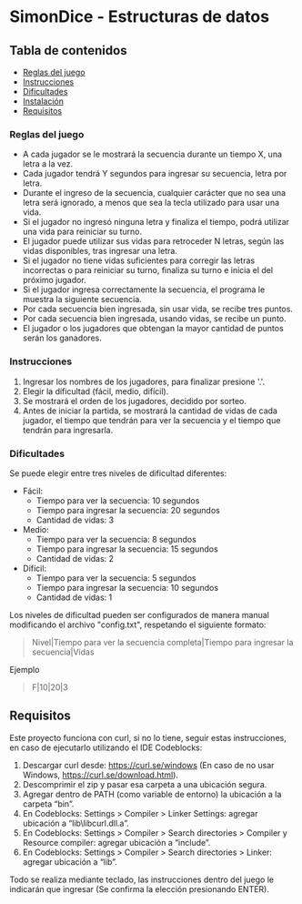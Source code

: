 # SimonDice - Estructuras de datos
## Tabla de contenidos
- [Reglas del juego](#reglas-del-juego)
- [Instrucciones](#instrucciones)
- [Dificultades](#dificultades)
- [Instalación](#instalación)
- [Requisitos](#requisitos)
### Reglas del juego
- A cada jugador se le mostrará la secuencia durante un tiempo X, una letra a la vez.
- Cada jugador tendrá Y segundos para ingresar su secuencia, letra por letra. 
- Durante el ingreso de la secuencia, cualquier carácter que no sea una letra será ignorado, a menos que sea la tecla utilizado para usar una vida.
- Si el jugador no ingresó ninguna letra y finaliza el tiempo, podrá utilizar una vida para reiniciar su turno.
- El jugador puede utilizar sus vidas para retroceder N letras, según las vidas disponibles, tras ingresar una letra.
- Si el jugador no tiene vidas suficientes para corregir las letras incorrectas o para reiniciar su turno, finaliza su turno e inicia el del próximo jugador.
- Si el jugador ingresa correctamente la secuencia, el programa le muestra la siguiente secuencia.
- Por cada secuencia bien ingresada, sin usar vida, se recibe tres puntos.
- Por cada secuencia bien ingresada, usando vidas, se recibe un punto.
- El jugador o los jugadores que obtengan la mayor cantidad de puntos serán los ganadores.

### Instrucciones 
1. Ingresar los nombres de los jugadores, para finalizar presione '.'.
2. Elegir la dificultad (fácil, medio, difícil).
3. Se mostrará el orden de los jugadores, decidido por sorteo.
4. Antes de iniciar la partida, se mostrará la cantidad de vidas de cada jugador, el tiempo que tendrán para ver la secuencia y el tiempo que tendrán para ingresarla.

### Dificultades
Se puede elegir entre tres niveles de dificultad diferentes:
- Fácil: 
    - Tiempo para ver la secuencia: 10 segundos
    - Tiempo para ingresar la secuencia: 20 segundos
    - Cantidad de vidas: 3
- Medio:
    - Tiempo para ver la secuencia: 8 segundos
    - Tiempo para ingresar la secuencia: 15 segundos
    - Cantidad de vidas: 2
- Difícil:
    - Tiempo para ver la secuencia: 5 segundos
    - Tiempo para ingresar la secuencia: 10 segundos
    - Cantidad de vidas: 1

Los niveles de dificultad pueden ser configurados de manera manual modificando el archivo "config.txt", respetando el siguiente formato:
>Nivel|Tiempo para ver la secuencia completa|Tiempo para ingresar la secuencia|Vidas

Ejemplo
>F|10|20|3

## Requisitos
Este proyecto funciona con curl, si no lo tiene, seguir estas instrucciones, en caso de ejecutarlo utilizando el IDE Codeblocks:
1) Descargar curl desde: https://curl.se/windows (En caso de no usar Windows, https://curl.se/download.html).
2) Descomprimir el zip y pasar esa carpeta a una ubicación segura.
3) Agregar dentro de PATH (como variable de entorno) la ubicación a la carpeta “bin”.
4) En Codeblocks: Settings > Compiler > Linker Settings: agregar ubicación a “lib\libcurl.dll.a”.
5) En Codeblocks: Settings > Compiler > Search directories > Compiler y Resource compiler: agregar ubicación a “include”.
6) En Codeblocks: Settings > Compiler > Search directories > Linker: agregar ubicación a “lib”.

Todo se realiza mediante teclado, las instrucciones dentro del juego le indicarán que ingresar (Se confirma la elección presionando ENTER).
